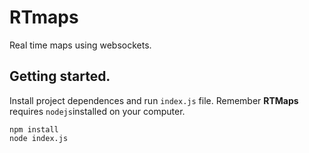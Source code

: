 # RTmaps
Real time maps using websockets.

## Getting started.
Install project dependences and run `index.js` file. Remember **RTMaps** requires `nodejs`installed on your computer.

    npm install
    node index.js
